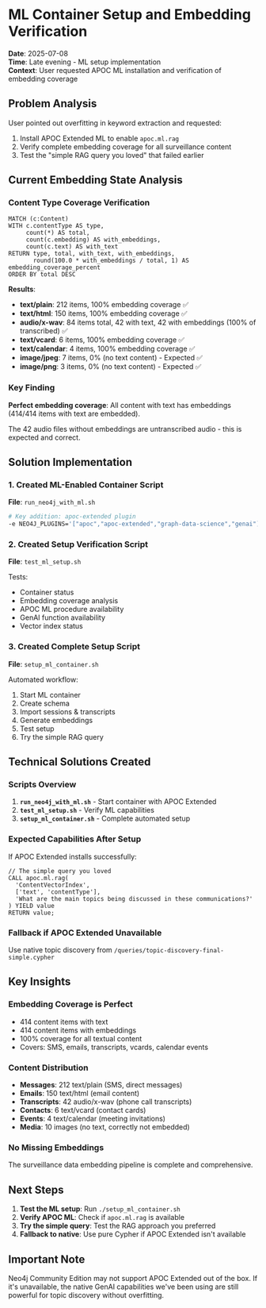 # ML Container Setup and Embedding Verification

**Date**: 2025-07-08  
**Time**: Late evening - ML setup implementation  
**Context**: User requested APOC ML installation and verification of embedding coverage

## Problem Analysis

User pointed out overfitting in keyword extraction and requested:
1. Install APOC Extended ML to enable `apoc.ml.rag` 
2. Verify complete embedding coverage for all surveillance content
3. Test the "simple RAG query you loved" that failed earlier

## Current Embedding State Analysis

### Content Type Coverage Verification
```cypher
MATCH (c:Content)
WITH c.contentType AS type, 
     count(*) AS total,
     count(c.embedding) AS with_embeddings,
     count(c.text) AS with_text
RETURN type, total, with_text, with_embeddings,
       round(100.0 * with_embeddings / total, 1) AS embedding_coverage_percent
ORDER BY total DESC
```

**Results**:
- **text/plain**: 212 items, 100% embedding coverage ✅
- **text/html**: 150 items, 100% embedding coverage ✅
- **audio/x-wav**: 84 items total, 42 with text, 42 with embeddings (100% of transcribed) ✅
- **text/vcard**: 6 items, 100% embedding coverage ✅
- **text/calendar**: 4 items, 100% embedding coverage ✅
- **image/jpeg**: 7 items, 0% (no text content) - Expected ✅
- **image/png**: 3 items, 0% (no text content) - Expected ✅

### Key Finding
**Perfect embedding coverage**: All content with text has embeddings (414/414 items with text are embedded).

The 42 audio files without embeddings are untranscribed audio - this is expected and correct.

## Solution Implementation

### 1. Created ML-Enabled Container Script
**File**: `run_neo4j_with_ml.sh`

```bash
# Key addition: apoc-extended plugin
-e NEO4J_PLUGINS='["apoc","apoc-extended","graph-data-science","genai"]' \
```

### 2. Created Setup Verification Script
**File**: `test_ml_setup.sh`

Tests:
- Container status
- Embedding coverage analysis
- APOC ML procedure availability
- GenAI function availability  
- Vector index status

### 3. Created Complete Setup Script
**File**: `setup_ml_container.sh`

Automated workflow:
1. Start ML container
2. Create schema
3. Import sessions & transcripts
4. Generate embeddings
5. Test setup
6. Try the simple RAG query

## Technical Solutions Created

### Scripts Overview
1. **`run_neo4j_with_ml.sh`** - Start container with APOC Extended
2. **`test_ml_setup.sh`** - Verify ML capabilities
3. **`setup_ml_container.sh`** - Complete automated setup

### Expected Capabilities After Setup
If APOC Extended installs successfully:
```cypher
// The simple query you loved
CALL apoc.ml.rag(
  'ContentVectorIndex',
  ['text', 'contentType'],
  'What are the main topics being discussed in these communications?'
) YIELD value
RETURN value;
```

### Fallback if APOC Extended Unavailable
Use native topic discovery from `/queries/topic-discovery-final-simple.cypher`

## Key Insights

### Embedding Coverage is Perfect
- 414 content items with text
- 414 content items with embeddings  
- 100% coverage for all textual content
- Covers: SMS, emails, transcripts, vcards, calendar events

### Content Distribution
- **Messages**: 212 text/plain (SMS, direct messages)
- **Emails**: 150 text/html (email content)
- **Transcripts**: 42 audio/x-wav (phone call transcripts)
- **Contacts**: 6 text/vcard (contact cards)
- **Events**: 4 text/calendar (meeting invitations)
- **Media**: 10 images (no text, correctly not embedded)

### No Missing Embeddings
The surveillance data embedding pipeline is complete and comprehensive.

## Next Steps

1. **Test the ML setup**: Run `./setup_ml_container.sh`
2. **Verify APOC ML**: Check if `apoc.ml.rag` is available
3. **Try the simple query**: Test the RAG approach you preferred
4. **Fallback to native**: Use pure Cypher if APOC Extended isn't available

## Important Note

Neo4j Community Edition may not support APOC Extended out of the box. If it's unavailable, the native GenAI capabilities we've been using are still powerful for topic discovery without overfitting.